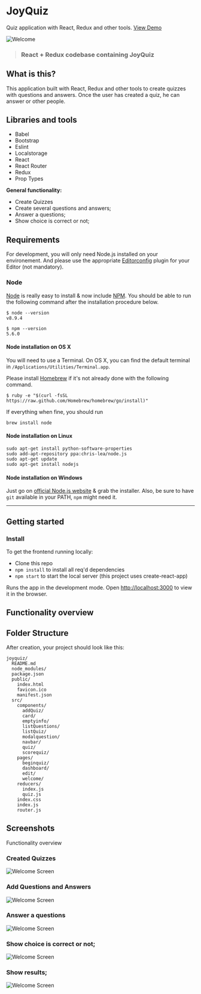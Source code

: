 # JoyQuiz

Quiz application with React, Redux and other tools. [View Demo](http://joyquiz.herokuapp.com/)

![Welcome](screenshots/photo1.png)

> ### React + Redux codebase containing JoyQuiz

## What is this?

This application built with React, Redux and other tools to create quizzes with questions and answers. Once the user has created a quiz, he can answer or other people.

## Libraries and tools

* Babel
* Bootstrap
* Eslint
* Localstorage
* React
* React Router
* Redux
* Prop Types

**General functionality:**

- Create Quizzes
- Create several questions and answers;
- Answer a questions;
- Show choice is correct or not;

## Requirements

For development, you will only need Node.js installed on your environement.
And please use the appropriate [Editorconfig](http://editorconfig.org/) plugin for your Editor (not mandatory).

### Node

[Node](http://nodejs.org/) is really easy to install & now include [NPM](https://npmjs.org/).
You should be able to run the following command after the installation procedure
below.

    $ node --version
    v8.9.4

    $ npm --version
    5.6.0

#### Node installation on OS X

You will need to use a Terminal. On OS X, you can find the default terminal in
`/Applications/Utilities/Terminal.app`.

Please install [Homebrew](http://brew.sh/) if it's not already done with the following command.

    $ ruby -e "$(curl -fsSL https://raw.github.com/Homebrew/homebrew/go/install)"

If everything when fine, you should run

    brew install node

#### Node installation on Linux

    sudo apt-get install python-software-properties
    sudo add-apt-repository ppa:chris-lea/node.js
    sudo apt-get update
    sudo apt-get install nodejs

#### Node installation on Windows

Just go on [official Node.js website](http://nodejs.org/) & grab the installer.
Also, be sure to have `git` available in your PATH, `npm` might need it.

---

## Getting started

### Install

To get the frontend running locally:

- Clone this repo
- `npm install` to install all req'd dependencies
- `npm start` to start the local server (this project uses create-react-app)

Runs the app in the development mode.
Open [http://localhost:3000](http://localhost:3000) to view it in the browser.

## Functionality overview


## Folder Structure

After creation, your project should look like this:

```
joyquiz/
  README.md
  node_modules/
  package.json
  public/
    index.html
    favicon.ico
    manifest.json
  src/
    components/
      addQuiz/
      card/
      emptyinfo/
      listQuestions/
      listQuiz/
      modalquestion/
      navbar/
      quiz/
      scorequiz/
    pages/
      beginquiz/
      dashboard/
      edit/
      welcome/
    reducers/
      index.js
      quiz.js
    index.css
    index.js
    router.js
```

## Screenshots
Functionality overview

### Created Quizzes

![Welcome Screen](screenshots/photo2.png)

### Add Questions and Answers

![Welcome Screen](screenshots/photo3.png)

### Answer a questions

![Welcome Screen](screenshots/photo4.png)

### Show choice is correct or not;

![Welcome Screen](screenshots/photo5.png)

### Show results;

![Welcome Screen](screenshots/photo6.png)


